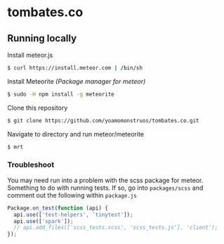 # tombates.co

## Running locally

Install meteor.js

``` sh
$ curl https://install.meteor.com | /bin/sh
```

Install Meteorite *(Package manager for meteor)*

``` sh
$ sudo -H npm install -g meteorite
```

Clone this repository

``` sh
$ git clone https://github.com/yoamomonstruos/tombates.co.git
```

Navigate to directory and run meteor/meteorite
``` sh
$ mrt
```

### Troubleshoot

You may need run into a problem with the scss package for meteor. Something to do with running tests. If so, go into `packages/scss` and comment out the following within `package.js`

``` js
Package.on_test(function (api) {
  api.use(['test-helpers', 'tinytest']);
  api.use(['spark']);
  // api.add_files(['scss_tests.scss', 'scss_tests.js'], 'client');
});
```
